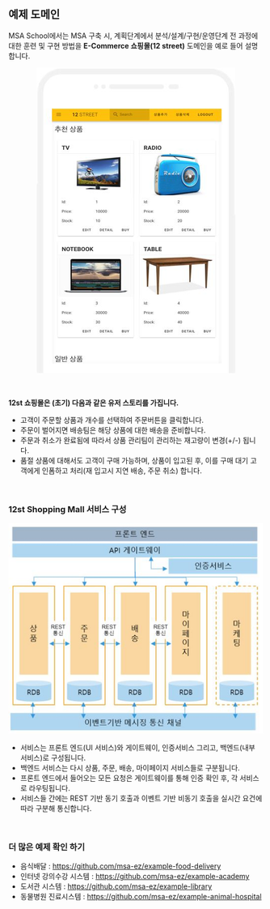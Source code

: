 ## 예제 도메인
MSA School에서는 MSA 구축 시, 계획단계에서 분석/설계/구현/운영단계 전 과정에 대한 훈련 및 구현 방법을 **E-Commerce 쇼핑몰(12 street)** 도메인을 예로 들어 설명합니다. 

<div style="text-align: center;">

![](/contents/01_소개/02/image1.jpg)

</div>

<br/> 

**12st 쇼핑몰은 (초기) 다음과 같은 유저 스토리를 가집니다.**

- 고객이 주문할 상품과 개수를 선택하여 주문버튼을 클릭합니다.
- 주문이 벌어지면 배송팀은 해당 상품에 대한 배송을 준비합니다.
- 주문과 취소가 완료됨에 따라서 상품 관리팀이 관리하는 재고량이 변경(+/-) 됩니다.
- 품절 상품에 대해서도 고객이 구매 가능하며, 상품이 입고된 후, 이를 구매 대기 고객에게 인폼하고 처리(재 입고시 지연 배송, 주문 취소) 합니다.


<br/>

### 12st Shopping Mall 서비스 구성

<div style="text-align: center;">

![](/contents/01_소개/02/image2.jpg)

</div>

- 서비스는 프론트 엔드(UI 서비스)와 게이트웨이, 인증서비스 그리고, 백엔드(내부 서비스)로 구성됩니다.
- 백엔드 서비스는 다시 상품, 주문, 배송, 마이페이지 서비스들로 구분됩니다. 
- 프론트 엔드에서 들어오는 모든 요청은 게이트웨이를 통해 인증 확인 후, 각 서비스로 라우팅됩니다.
- 서비스들 간에는 REST 기반 동기 호출과 이벤트 기반 비동기 호출을 실시간 요건에 따라 구분해 통신합니다. 

<br/>

### 더 많은 예제 확인 하기 

- 음식배달 : https://github.com/msa-ez/example-food-delivery 
- 인터넷 강의수강 시스템 : https://github.com/msa-ez/example-academy
- 도서관 시스템 : https://github.com/msa-ez/example-library
- 동물병원 진료시스템 : https://github.com/msa-ez/example-animal-hospital


<br/>